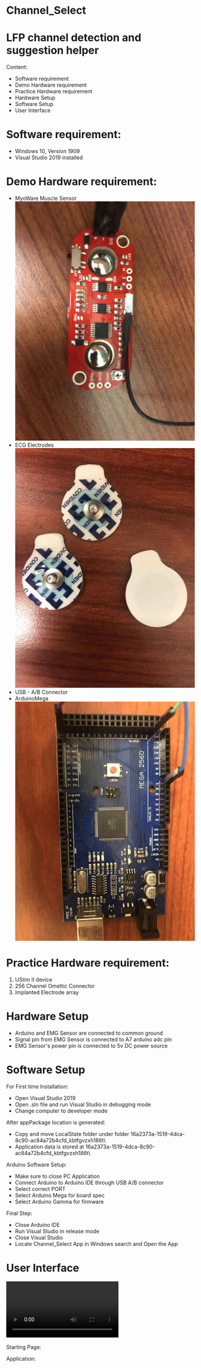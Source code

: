 # Channel_Select
# LFP channel detection and suggestion helper

Content:
- Software requirement
- Demo Hardware requirement
- Practice Hardware requirement
- Hardware Setup
- Software Setup
- User Interface


# Software requirement:

- Windows 10, Version 1909
- Visual Studio 2019 installed

# Demo Hardware requirement:

-  MyoWare Muscle Sensor
![image info](./picture/sensor.jpg)
-  ECG Electrodes
![image info](./picture/pad.jpg)
-  USB - A/B Connector
-  ArduinoMega
![image info](./picture/ardu.jpg)

# Practice Hardware requirement:

1. UStim II device
2. 256 Channel Omettic Connector
3. Implanted Electrode array

# Hardware Setup
- Arduino and EMG Sensor are connected to common ground
- Signal pin from EMG Sensor is connected to A7 arduino adc pin
- EMG Sensor's power pin is connected to 5v DC power source

# Software Setup

For First time Installation:
- Open Visual Studio 2019
- Open .sln file and run Visual Studio in debugging mode
- Change computer to developer mode


After appPackage location is generated:
- Copy and move LocalState folder under folder 16a2373a-1519-4dca-8c90-ac84a72b4cfd_kbtfgvzxh186t\
- Application data is stored at 16a2373a-1519-4dca-8c90-ac84a72b4cfd_kbtfgvzxh186t\

Arduino Software Setup:
- Make sure to close PC Application
- Connect Arduino to Arduino IDE through USB A/B connector
- Select correct PORT
- Select Arduino Mega for board spec
- Select Arduino Gamma for firmware

Final Step:
- Close Arduino IDE
- Run Visual Studio in release mode
- Close Visual Studio
- Locate Channel_Select App in Windows search and Open the App

# User Interface
![](./picture/Guide.mp4)


Starting Page:

Application:
